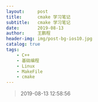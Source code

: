 ```yaml
---
layout:     post
title:      cmake 学习笔记
subtitle:   cmake 学习笔记 
date:       2019-08-13
author:     王鹏程
header-img: img/post-bg-ios10.jpg
catalog: true
tags:
    - C++
    - 基础编程
    - Linux
    - MakeFile
    - cmake
---
```


> 2019-08-13 12:58:56

